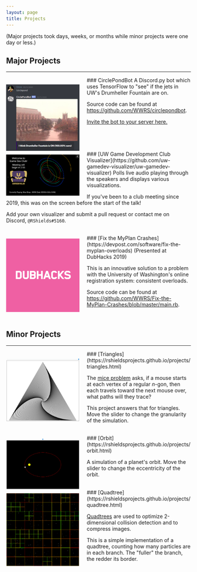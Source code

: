 ```yaml
---
layout: page
title: Projects
---
```


(Major projects took days, weeks, or months while minor projects were one day or less.)

## Major Projects

---

<img src="/assets/circlepondbot.png" width="200px" align="left" style="margin: 20px 20px 0 0"/>
### CirclePondBot
A Discord.py bot which uses TensorFlow to "see" if the jets in UW's Drumheller Fountain are on.

Source code can be found at <https://github.com/WWRS/circlepondbot>.

[Invite the bot to your server here.](https://discord.com/api/oauth2/authorize?client_id=602156268551143424&permissions=51200&scope=bot)

<br clear="left">

<img src="/assets/visualizer.png" width="200px" align="left" style="margin: 10px 20px 0 0"/>
### [UW Game Development Club Visualizer](https://github.com/uw-gamedev-visualizer/uw-gamedev-visualizer)
Polls live audio playing through the speakers and displays various visualizations.

If you've been to a club meeting since 2019, this was on the screen before the start of the talk!

Add your own visualizer and submit a pull request or contact me on Discord, `@RShields#5160`.

<br clear="left">

<img src="/assets/dubhacks_logo.png" width="200px" align="left" style="margin: 10px 20px 0 0"/>
### [Fix the MyPlan Crashes](https://devpost.com/software/fix-the-myplan-overloads)
(Presented at DubHacks 2019)

This is an innovative solution to a problem with the University of Washington's online registration system: consistent overloads.

Source code can be found at <https://github.com/WWRS/Fix-the-MyPlan-Crashes/blob/master/main.rb>.

<br clear="left">

## Minor Projects

---


<img src="/assets/triangles.png" width="200px" align="left" style="margin: 20px 20px 0 0"/>
### [Triangles](https://rshieldsprojects.github.io/projects/triangles.html)

The [mice problem](https://mathworld.wolfram.com/MiceProblem.html) asks, if a mouse starts at each vertex of a regular *n*-gon, then each travels toward the next mouse over, what paths will they trace?

This project answers that for triangles. Move the slider to change the granularity of the simulation.

<br clear="left">

<img src="/assets/orbit.png" width="200px" align="left" style="margin: 10px 20px 0 0"/>
### [Orbit](https://rshieldsprojects.github.io/projects/orbit.html)

A simulation of a planet's orbit. Move the slider to change the eccentricity of the orbit.

<br clear="left">

<img src="/assets/quadtree.png" width="200px" align="left" style="margin: 10px 20px 0 0"/>
### [Quadtree](https://rshieldsprojects.github.io/projects/quadtree.html)

[Quadtrees](https://en.wikipedia.org/wiki/Quadtree) are used to optimize 2-dimensional collision detection and to compress images.

This is a simple implementation of a quadtree, counting how many particles are in each branch. The "fuller" the branch, the redder its border.

<br clear="left">
